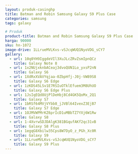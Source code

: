 ```yaml
---
layout: produk-casinghp
title: Batman and Robin Samsung Galaxy S9 Plus Case
categories: samsung
tags: galaxy

# Produk
product-title: Batman and Robin Samsung Galaxy S9 Plus Case
harga: 90000
sku: hn-1072
image-drive: 1LLrueMVLKvs-vSJcqWUQ1NyoVDG_sCY7
gallery:
  - url: 10q0YH9IggdeVIl3XuJLcZRvZsmIpnQCz
    title: Galaxy Note 8
  - url: 1x2NUjxknbACeaj3dvoQUN1Lo_yxsP2nN
    title: Galaxy S6
  - url: 1XdRxXVAVYqjaa-0ZbpHfj-J0j-VW89S8
    title: Galaxy S6 Edge
  - url: 1zKDS45LSv1E7RSIuOTklEfuem3M8UhUO
    title: Galaxy S6 Edge Plus
  - url: 1JsIqEQd8UjPlDeHbj8Cd4GK5QoMx_2Q1
    title: Galaxy S7
  - url: 1bRSf64MVjVYbb8_jJVBl64IvexZ3EjB7
    title: Galaxy S7 Edge
  - url: 1OJMVWPMrKZ6prIcD1uMBbTZ7YXj6W1Rw
    title: Galaxy S8
  - url: 1-4XvrwSDJDAlgK381BGqufAKf2qc31vB
    title: Galaxy S8 Plus
  - url: 1egqG8Xbilw35Cps8W7DyO_z_PGh_Xc0R
    title: Galaxy S9
  - url: 1LLrueMVLKvs-vSJcqWUQ1NyoVDG_sCY7
    title: Galaxy S9 Plus
---
```

